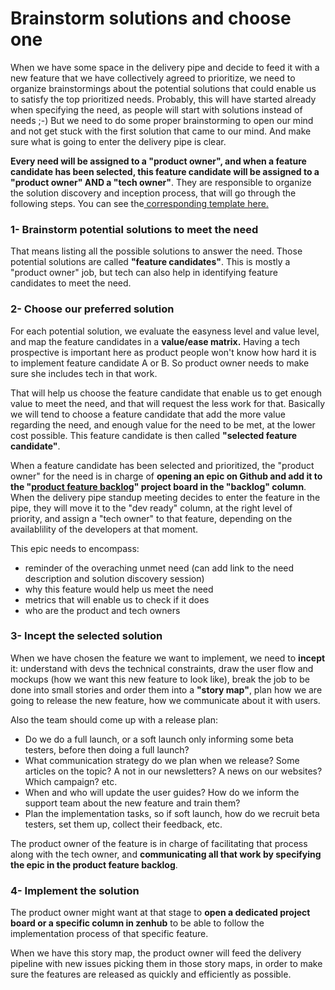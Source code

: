 # Brainstorm solutions and choose one

When we have some space in the delivery pipe and decide to feed it with a new feature that we have collectively agreed to prioritize, we need to organize brainstormings about the potential solutions that could enable us to satisfy the top prioritized needs. Probably, this will have started already when specifying the need, as people will start with solutions instead of needs ;-\) But we need to do some proper brainstorming to open our mind and not get stuck with the first solution that came to our mind. And make sure what is going to enter the delivery pipe is clear.

**Every need will be assigned to a "product owner", and when a feature candidate has been selected, this feature candidate will be assigned to a "product owner" AND a "tech owner"**. They are responsible to organize the solution discovery and inception process, that will go through the following steps. You can see the[ corresponding template here.](https://docs.google.com/document/d/1n6vvwH3KAyx839Q_sfW6sW3Cs49ZjFBqi8Nzatmg7As/edit?usp=sharing)

### 1- Brainstorm potential solutions to meet the need

That means listing all the possible solutions to answer the need. Those potential solutions are called **"feature candidates"**. This is mostly a "product owner" job, but tech can also help in identifying feature candidates to meet the need.

### 2- Choose our preferred solution

For each potential solution, we evaluate the easyness level and value level, and map the feature candidates in a **value/ease matrix.** Having a tech prospective is important here as product people won't know how hard it is to implement feature candidate A or B. So product owner needs to make sure she includes tech in that work.

That will help us choose the feature candidate that enable us to get enough value to meet the need, and that will request the less work for that. Basically we will tend to choose a feature candidate that add the more value regarding the need, and enough value for the need to be met, at the lower cost possible. This feature candidate is then called **"selected feature candidate"**.

When a feature candidate has been selected and prioritized, the "product owner" for the need is in charge of **opening an epic on Github and add it to the "**[**product feature backlog**](https://github.com/openfoodfoundation/openfoodnetwork/projects/19)**" project board in the "backlog" column**. When the delivery pipe standup meeting decides to enter the feature in the pipe, they will move it to the "dev ready" column, at the right level of priority, and assign a "tech owner" to that feature, depending on the availablility of the developers at that moment.

This epic needs to encompass:  
- reminder of the overaching unmet need \(can add link to the need description and solution discovery session\)  
- why this feature would help us meet the need  
- metrics that will enable us to check if it does  
- who are the product and tech owners

### 3- Incept the selected solution

When we have chosen the feature we want to implement, we need to **incept** it: understand with devs the technical constraints, draw the user flow and mockups \(how we want this new feature to look like\), break the job to be done into small stories and order them into a **"story map"**, plan how we are going to release the new feature, how we communicate about it with users.

Also the team should come up with a release plan:  
- Do we do a full launch, or a soft launch only informing some beta testers, before then doing a full launch?  
- What communication strategy do we plan when we release? Some articles on the topic? A not in our newsletters? A news on our websites? Which campaign? etc.  
- When and who will update the user guides? How do we inform the support team about the new feature and train them?  
- Plan the implementation tasks, so if soft launch, how do we recruit beta testers, set them up, collect their feedback, etc.

The product owner of the feature is in charge of facilitating that process along with the tech owner, and **communicating all that work by specifying the epic in the product feature backlog**.

### 4- Implement the solution

The product owner might want at that stage to **open a dedicated project board or a specific column in zenhub** to be able to follow the implementation process of that specific feature.

When we have this story map, the product owner will feed the delivery pipeline with new issues picking them in those story maps, in order to make sure the features are released as quickly and efficiently as possible.

